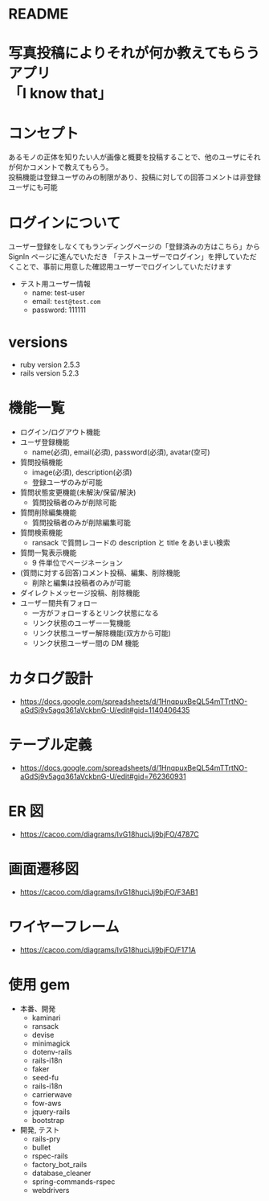# README

# 写真投稿によりそれが何か教えてもらうアプリ<br>「I know that」

# コンセプト

あるモノの正体を知りたい人が画像と概要を投稿することで、他のユーザにそれが何かコメントで教えてもらう。<br>
投稿機能は登録ユーザのみの制限があり、投稿に対しての回答コメントは非登録ユーザにも可能

# ログインについて

ユーザー登録をしなくてもランディングページの「登録済みの方はこちら」から SignIn ページに進んでいただき
「テストユーザーでログイン」を押していただくことで、事前に用意した確認用ユーザーでログインしていただけます

- テスト用ユーザー情報
  - name: test-user
  - email: `test@test.com`
  - password: 111111

# versions

- ruby version 2.5.3
- rails version 5.2.3

# 機能一覧

- ログイン/ログアウト機能
- ユーザ登録機能
  - name(必須), email(必須), password(必須), avatar(空可)
- 質問投稿機能
  - image(必須), description(必須)
  - 登録ユーザのみが可能
- 質問状態変更機能(未解決/保留/解決)
  - 質問投稿者のみが削除可能
- 質問削除編集機能
  - 質問投稿者のみが削除編集可能
- 質問検索機能
  - ransack で質問レコードの description と title をあいまい検索
- 質問一覧表示機能
  - 9 件単位でページネーション
- (質問に対する回答)コメント投稿、編集、削除機能
  - 削除と編集は投稿者のみが可能
- ダイレクトメッセージ投稿、削除機能
- ユーザー間共有フォロー
  - 一方がフォローするとリンク状態になる
  - リンク状態のユーザー一覧機能
  - リンク状態ユーザー解除機能(双方から可能)
  - リンク状態ユーザー間の DM 機能

# カタログ設計

- https://docs.google.com/spreadsheets/d/1HnqpuxBeQL54mTTrtNO-aGdSj9v5agq361aVckbnG-U/edit#gid=1140406435

# テーブル定義

- https://docs.google.com/spreadsheets/d/1HnqpuxBeQL54mTTrtNO-aGdSj9v5agq361aVckbnG-U/edit#gid=762360931

# ER 図

- https://cacoo.com/diagrams/IvG18huciJj9bjFO/4787C

# 画面遷移図

- https://cacoo.com/diagrams/IvG18huciJj9bjFO/F3AB1

# ワイヤーフレーム

- https://cacoo.com/diagrams/IvG18huciJj9bjFO/F171A

# 使用 gem

- 本番、開発
  - kaminari
  - ransack
  - devise
  - minimagick
  - dotenv-rails
  - rails-i18n
  - faker
  - seed-fu
  - rails-i18n
  - carrierwave
  - fow-aws
  - jquery-rails
  - bootstrap
- 開発, テスト
  - rails-pry
  - bullet
  - rspec-rails
  - factory_bot_rails
  - database_cleaner
  - spring-commands-rspec
  - webdrivers

